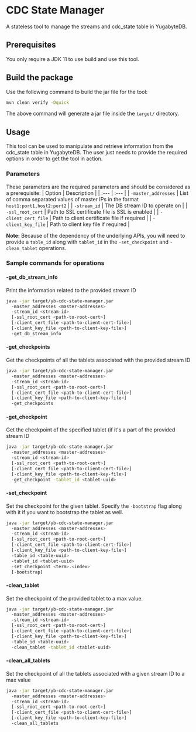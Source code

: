 # CDC State Manager
A stateless tool to manage the streams and cdc_state table in YugabyteDB.

## Prerequisites
You only require a JDK 11 to use build and use this tool.

## Build the package
Use the following command to build the jar file for the tool:

```sh
mvn clean verify -Dquick
```

The above command will generate a jar file inside the `target/` directory.

## Usage
This tool can be used to manipulate and retrieve information from the cdc_state table in YugabyteDB. The user just needs to provide the required options in order to get the tool in action.

### Parameters
These parameters are the required parameters and should be considered as a prerequisite:
| Option | Description |
| :--- | :--- |
| `-master_addresses` | List of comma separated values of master IPs in the format `host1:port1,host2:port2` |
| `-stream_id` | The DB stream ID to operate on |
| `-ssl_root_cert` | Path to SSL certificate file is SSL is enabled |
| `-client_cert_file` | Path to client certificate file if required |
| `-client_key_file` | Path to client key file if required |

**Note:** Because of the dependency of the underlying APIs, you will need to provide a `table_id` along with `tablet_id` in the `-set_checkpoint` and `-clean_tablet` operations.

<!-- ### Operations
| Option | Arguments (if any) | Description |
| :--- | :---: | :--- |
| `-get_db_stream_info` | | Print the information related to the provided stream ID |
| `-get_checkpoints` | | Get the checkpoints of all the tablets associated with the provided stream ID |
| `-get_checkpoint` | | Get the checkpoint of the specified tablet (if it's a part of the provided stream ID |
| `-set_checkpoint` | `<term>.<index>` | Set the checkpoint for a tablet |
| `-bootstrap` | | Bootstrap the tablet while setting a checkpoint |
| `-clean_tablet` | | Set the checkpoint of the provided tablet to a max value |
| `-clean_all_tablets` | | Set the checkpoint of all the tablets associated with a given stream ID to a max value | -->

### Sample commands for operations

#### -get_db_stream_info
Print the information related to the provided stream ID

```sh
java -jar target/yb-cdc-state-manager.jar
  -master_addresses <master-addresses>
  -stream_id <stream-id>
  [-ssl_root_cert <path-to-root-cert>]
  [-client_cert_file <path-to-client-cert-file>]
  [-client_key_file <path-to-client-key-file>]
  -get_db_stream_info
```

#### -get_checkpoints
Get the checkpoints of all the tablets associated with the provided stream ID

```sh
java -jar target/yb-cdc-state-manager.jar
  -master_addresses <master-addresses>
  -stream_id <stream-id>
  [-ssl_root_cert <path-to-root-cert>]
  [-client_cert_file <path-to-client-cert-file>]
  [-client_key_file <path-to-client-key-file>]
  -get_checkpoints
```
#### -get_checkpoint
Get the checkpoint of the specified tablet (if it's a part of the provided stream ID

```sh
java -jar target/yb-cdc-state-manager.jar
  -master_addresses <master-addresses>
  -stream_id <stream-id>
  [-ssl_root_cert <path-to-root-cert>]
  [-client_cert_file <path-to-client-cert-file>]
  [-client_key_file <path-to-client-key-file>]
  -get_checkpoint -tablet_id <tablet-uuid>
```

#### -set_checkpoint
Set the checkpoint for the given tablet. Specify the `-bootstrap` flag along with it if you want to bootstrap the tablet as well.

```sh
java -jar target/yb-cdc-state-manager.jar
  -master_addresses <master-addresses>
  -stream_id <stream-id>
  [-ssl_root_cert <path-to-root-cert>]
  [-client_cert_file <path-to-client-cert-file>]
  [-client_key_file <path-to-client-key-file>]
  -table_id <table-uuid>
  -tablet_id <tablet-uuid>
  -set_checkpoint <term>.<index>
  [-bootstrap]
```

#### -clean_tablet
Set the checkpoint of the provided tablet to a max value.

```sh
java -jar target/yb-cdc-state-manager.jar
  -master_addresses <master-addresses>
  -stream_id <stream-id>
  [-ssl_root_cert <path-to-root-cert>]
  [-client_cert_file <path-to-client-cert-file>]
  [-client_key_file <path-to-client-key-file>]
  -table_id <table-uuid>
  -clean_tablet -tablet_id <tablet-uuid>
```

#### -clean_all_tablets
Set the checkpoint of all the tablets associated with a given stream ID to a max value


```sh
java -jar target/yb-cdc-state-manager.jar
  -master_addresses <master-addresses>
  -stream_id <stream-id>
  [-ssl_root_cert <path-to-root-cert>]
  [-client_cert_file <path-to-client-cert-file>]
  [-client_key_file <path-to-client-key-file>]
  -clean_all_tablets
```
